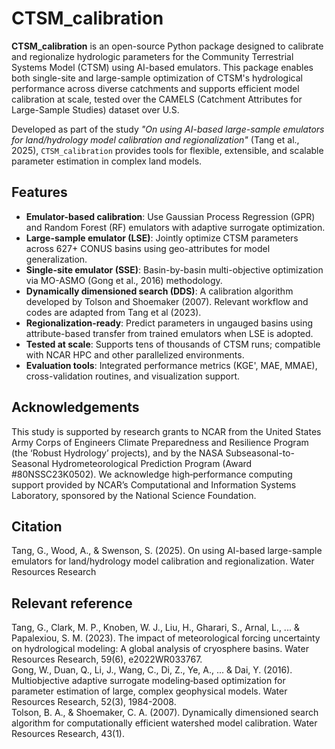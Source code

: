 # CTSM_calibration

**CTSM_calibration** is an open-source Python package designed to calibrate and regionalize hydrologic parameters for the Community Terrestrial Systems Model (CTSM) using AI-based emulators. This package enables both single-site and large-sample optimization of CTSM's hydrological performance across diverse catchments and supports efficient model calibration at scale, tested over the CAMELS (Catchment Attributes for Large-Sample Studies) dataset over U.S.  

Developed as part of the study _"On using AI-based large-sample emulators for land/hydrology model calibration and regionalization"_ (Tang et al., 2025), `CTSM_calibration` provides tools for flexible, extensible, and scalable parameter estimation in complex land models.

## Features

- **Emulator-based calibration**: Use Gaussian Process Regression (GPR) and Random Forest (RF) emulators with adaptive surrogate optimization.
- **Large-sample emulator (LSE)**: Jointly optimize CTSM parameters across 627+ CONUS basins using geo-attributes for model generalization.
- **Single-site emulator (SSE)**: Basin-by-basin multi-objective optimization via MO-ASMO (Gong et al., 2016) methodology.
- **Dynamically dimensioned search (DDS)**: A calibration algorithm developed by Tolson and Shoemaker (2007). Relevant workflow and codes are adapted from Tang et al (2023).
- **Regionalization-ready**: Predict parameters in ungauged basins using attribute-based transfer from trained emulators when LSE is adopted.
- **Tested at scale**: Supports tens of thousands of CTSM runs; compatible with NCAR HPC and other parallelized environments.
- **Evaluation tools**: Integrated performance metrics (KGE', MAE, MMAE), cross-validation routines, and visualization support.

## Acknowledgements  
This study is supported by research grants to NCAR from the United States Army Corps of Engineers Climate Preparedness and Resilience Program (the ‘Robust Hydrology’ projects), and by the NASA Subseasonal-to-Seasonal Hydrometeorological Prediction Program (Award #80NSSC23K0502). We acknowledge high‐performance computing support provided by NCAR’s Computational and Information Systems Laboratory, sponsored by the National Science Foundation.  

## Citation  
Tang, G., Wood, A., & Swenson, S. (2025). On using AI-based large-sample emulators for land/hydrology model calibration and regionalization. Water Resources Research

## Relevant reference  
Tang, G., Clark, M. P., Knoben, W. J., Liu, H., Gharari, S., Arnal, L., ... & Papalexiou, S. M. (2023). The impact of meteorological forcing uncertainty on hydrological modeling: A global analysis of cryosphere basins. Water Resources Research, 59(6), e2022WR033767.  
Gong, W., Duan, Q., Li, J., Wang, C., Di, Z., Ye, A., ... & Dai, Y. (2016). Multiobjective adaptive surrogate modeling‐based optimization for parameter estimation of large, complex geophysical models. Water Resources Research, 52(3), 1984-2008.  
Tolson, B. A., & Shoemaker, C. A. (2007). Dynamically dimensioned search algorithm for computationally efficient watershed model calibration. Water Resources Research, 43(1).  

